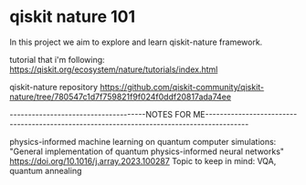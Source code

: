 # qiskit nature 101

In this project we aim to explore and learn qiskit-nature framework.

tutorial that i'm following: https://qiskit.org/ecosystem/nature/tutorials/index.html

qiskit-nature repository https://github.com/qiskit-community/qiskit-nature/tree/780547c1d7f759821f9f024f0ddf20817ada74ee

-------------------------------------NOTES FOR ME------------------------------------------------------------------------------------------

physics-informed machine learning on quantum computer simulations:
"General implementation of quantum physics-informed neural networks" https://doi.org/10.1016/j.array.2023.100287
Topic to keep in mind: VQA, quantum annealing
